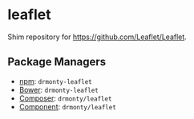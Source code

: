 leaflet
=======

Shim repository for https://github.com/Leaflet/Leaflet.

Package Managers
----------------

* [npm](http://npmjs.org/package/drmonty-leaflet): `drmonty-leaflet`
* [Bower](http://twitter.github.com/bower/): `drmonty-leaflet`
* [Composer](http://packagist.org/packages/drmonty/leaflet): `drmonty/leaflet`
* [Component](http://component.io): `drmonty/leaflet`